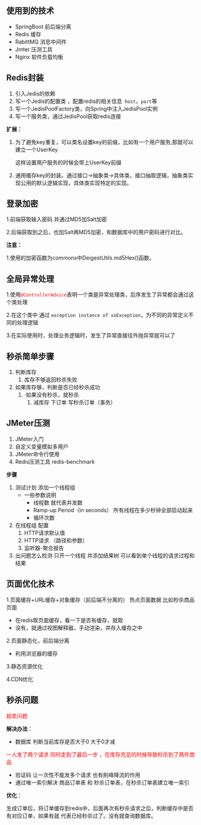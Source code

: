 ## 使用到的技术

- SpringBoot  前后端分离
- Redis 缓存
- RabittMQ 消息中间件
- Jmter 压测工具 
- Nginx 软件负载均衡

## Redis封装

1. 引入Jedis的依赖
2. 写一个Jedis的配置类 ，配置redis的相关信息`` host``，``port``等
3. 写一个JedisPoolFactory类，向Spring中注入JedisPool实例
4. 写一个服务类，通过JedisPool获取redis连接

**扩展：**

1. 为了避免key重复，可以类名设置key的前缀，比如有一个用户服务,那就可以建立一个UserKey

   这样设置用户服务的时候会带上UserKey前缀

2. 通用缓存key的封装。通过接口->抽象类->具体类，接口抽取逻辑，抽象类实现公用的默认逻辑实现，具体类实现特定的实现。

   

## 登录加密

1.前端获取输入密码 并通过MD5加Salt加密

2.后端获取到之后，也加Salt再MD5加密，和数据库中的用户密码进行对比。

**注意：**

1.使用的加密函数为commons中DeigestUtils.md5Hex()函数。



## 全局异常处理

1.使用<font color='red'>``@ControllerAdvice``</font>表明一个类是异常处理类，后序发生了异常都会通过这个类处理

2.在这个类中 通过 ``exception instance of xxException``，为不同的异常定义不同的处理逻辑

3.在实际使用时，处理业务逻辑时，发生了异常直接往外抛异常就可以了



## 秒杀简单步骤

1. 判断库存 
   1. 库存不够返回秒杀失败
2. 如果库存够，判断是否已经秒杀成功
   1. ·如果没有秒杀，就秒杀 
      1. 减库存 下订单 写秒杀订单（事务）



## JMeter压测

1. JMeter入门
2. 自定义变量模拟多用户
3. JMeter命令行使用
4. Redis压测工具 redis-benchmark

**步骤**

1. 测试计划 添加一个线程组 
   - 一些参数说明
     - 线程数 就代表并发数
     - Ramp-up Period（in seconds） 所有线程在多少秒钟全部启动起来
     - 循环次数
2. 在线程组 配置
   1. HTTP请求默认值 
   2. HTTP请求 （路径和参数）
   3. 监听器-聚合报告
3. 出问题怎么检测 只开一个线程 并添加结果树 可以看到单个线程的请求过程和结果



## 页面优化技术

1.页面缓存+URL缓存+对象缓存（前后端不分离的） 热点页面数据 比如秒杀商品页面

- 在redis取页面缓存，看一下是否有缓存，就取
- 没有，就通过视图解释器，手动渲染，并存入缓存之中

2.页面静态化，前后端分离

- 利用浏览器的缓存


3.静态资源优化



4.CDN优化



## 秒杀问题

<font color='red'>超卖问题 </font>

**解决办法**：

- 数据库 判断当前库存是否大于0  大于0才减

<font color='red'>一人发了两个请求 同时走到了最后一步 ，在库存充足的时候导致秒杀到了两件商品</font>

- 验证码 让一次性不能发多个请求 也有削峰降流的作用
- 通过唯一索引解决    商品订单表 和    秒杀订单表，在秒杀订单表建立唯一索引

**优化**：

生成订单后，将订单缓存到redis中，后面再次有秒杀请求之后，判断缓存中是否有对应订单，如果有就 代表已经秒杀过了。没有就查询数据库。


